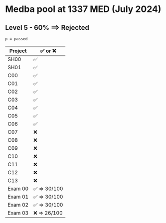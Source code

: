 # Medba pool at 1337 MED (July 2024)

## Level 5 - 60% ==> Rejected

``` p = passed ```

| Project | ✅ or ❌ |
|----------|----------|
| SH00 | ✅ |
| SH01 | ✅ |
| C00 | ✅ |
| C01 | ✅ |
| C02 | ✅ |
| C03 | ✅ |
| C04 | ✅ |
| C05 | ✅ |
| C06 | ✅ |
| C07 | ❌ |
| C08 | ❌ |
| C09 | ❌ |
| C10 | ❌ |
| C11 | ❌ |
| C12 | ❌ |
| C13 | ❌ |
| Exam 00 | ✅ => 30/100 |
| Exam 01 | ✅ => 30/100 |
| Exam 02 | ✅ => 30/100 |
| Exam 03 | ❌ => 26/100|
